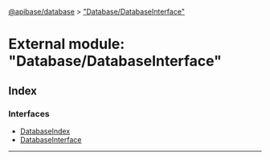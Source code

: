 [@apibase/database](../README.md) > ["Database/DatabaseInterface"](../modules/_database_databaseinterface_.md)

# External module: "Database/DatabaseInterface"

## Index

### Interfaces

* [DatabaseIndex](../interfaces/_database_databaseinterface_.databaseindex.md)
* [DatabaseInterface](../interfaces/_database_databaseinterface_.databaseinterface.md)

---

